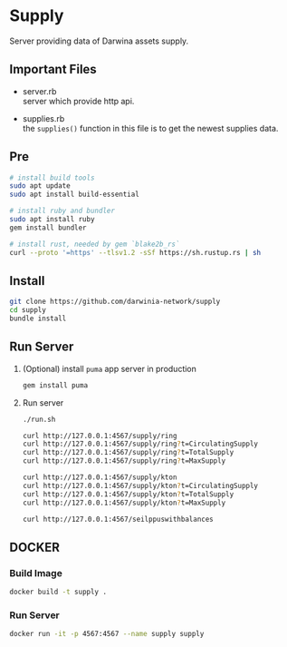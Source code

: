 # Supply

Server providing data of Darwina assets supply.

## Important Files

* server.rb  
  server which provide http api.

* supplies.rb  
  the `supplies()` function in this file is to get the newest supplies data.

## Pre
```bash
# install build tools
sudo apt update 
sudo apt install build-essential 

# install ruby and bundler
sudo apt install ruby
gem install bundler

# install rust, needed by gem `blake2b_rs`
curl --proto '=https' --tlsv1.2 -sSf https://sh.rustup.rs | sh
```

## Install

```bash
git clone https://github.com/darwinia-network/supply 
cd supply
bundle install
```

## Run Server
   1. (Optional) install `puma` app server in production
      ```bash
      gem install puma
      ```

   2. Run server
      ```bash
      ./run.sh
      ```

      ```bash
      curl http://127.0.0.1:4567/supply/ring
      curl http://127.0.0.1:4567/supply/ring?t=CirculatingSupply
      curl http://127.0.0.1:4567/supply/ring?t=TotalSupply
      curl http://127.0.0.1:4567/supply/ring?t=MaxSupply

      curl http://127.0.0.1:4567/supply/kton
      curl http://127.0.0.1:4567/supply/kton?t=CirculatingSupply
      curl http://127.0.0.1:4567/supply/kton?t=TotalSupply
      curl http://127.0.0.1:4567/supply/kton?t=MaxSupply

      curl http://127.0.0.1:4567/seilppuswithbalances
      ```

## DOCKER

### Build Image

```bash
docker build -t supply .
```

### Run Server
```bash
docker run -it -p 4567:4567 --name supply supply
```
